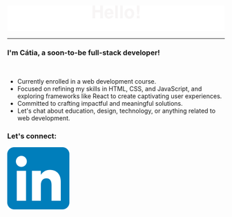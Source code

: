 
![header](./header2.svg)

---

### I'm Cátia, a soon-to-be full-stack developer!
<br />

- Currently enrolled in a web development course.
- Focused on refining my skills in HTML, CSS, and JavaScript, and exploring frameworks like React to create captivating user experiences.
- Committed to crafting impactful and meaningful solutions.
- Let's chat about education, design, technology, or anything related to web development. <br />

### Let's connect:
[![Linkdin Icon][def2]](https://www.linkedin.com/in/catiavilaca/)

[def]: ./header.gif
[def2]: ./LinkedIn_icon.svg
